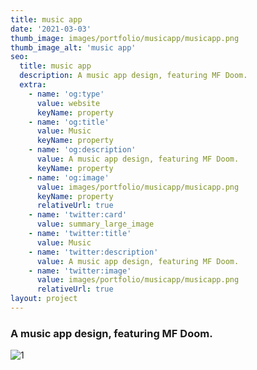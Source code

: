 ```yaml
---
title: music app
date: '2021-03-03'
thumb_image: images/portfolio/musicapp/musicapp.png
thumb_image_alt: 'music app'
seo:
  title: music app
  description: A music app design, featuring MF Doom.
  extra:
    - name: 'og:type'
      value: website
      keyName: property
    - name: 'og:title'
      value: Music
      keyName: property
    - name: 'og:description'
      value: A music app design, featuring MF Doom.
      keyName: property
    - name: 'og:image'
      value: images/portfolio/musicapp/musicapp.png
      keyName: property
      relativeUrl: true
    - name: 'twitter:card'
      value: summary_large_image
    - name: 'twitter:title'
      value: Music
    - name: 'twitter:description'
      value: A music app design, featuring MF Doom.
    - name: 'twitter:image'
      value: images/portfolio/musicapp/musicapp.png
      relativeUrl: true
layout: project
---
```

### A music app design, featuring MF Doom.
![1](/images/portfolio/musicapp/musicapp.png)
